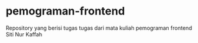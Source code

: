 # pemograman-frontend
Repository yang berisi tugas tugas dari mata kuliah pemograman frontend Siti Nur Kaffah
